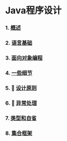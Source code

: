 # Java程序设计

### 1. [概述](slides/1/1.html)
### 2. [语言基础](slides/2/2.html)
### 3. [面向对象编程](slides/3/3.html)
### 4. [一些细节](slides/4/4.html)
### 5. 🙋 [设计原则](slides/5/5.html)
### 6. 🙋 [异常处理](slides/6/6.html)
### 7. [类型和自省](slides/7/7.html)
### 8. [集合框架](slides/8/8.html)